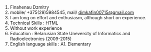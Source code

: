 1. Finahenau Dzmitry
2. mobile/ +375(29)5984545, mail/ dimkafin00715@gmail.com
3. I am long on effort and enthusiasm, although short on experience.
4. Technical Skills : HTML
5. Without work experience
6. Education : Belarusian State Uneversity of Informatics and Radioelectronics (2009-2015)
7. English language skills : А1. Elementary